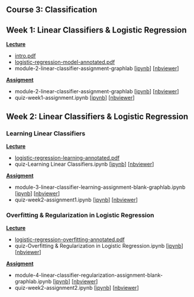 Course 3: Classification
---

## Week 1: Linear Classifiers & Logistic Regression

**[Lecture](./lecture/week1)**
- [intro.pdf](./lecture/week1/intro.pdf)
- [logistic-regression-model-annotated.pdf](./lecture/week1/logistic-regression-model-annotated.pdf)
- module-2-linear-classifier-assignment-graphlab [[ipynb](./lecture/week1/quiz-Learning%20Linear%20Classifiers.ipynb)] [[nbviewer](http://nbviewer.jupyter.org/github/tuanvu216/coursera-university-of-washington/blob/master/machine_learning/3_classification/lecture/week2/quiz-Learning%20Linear%20Classifiers.ipynb)]

**[Assigment](./assignment/week1)**
- module-2-linear-classifier-assignment-graphlab [[ipynb](./assignment/week1/module-2-linear-classifier-assignment-graphlab.ipynb)] [[nbviewer](http://nbviewer.jupyter.org/github/tuanvu216/coursera-university-of-washington/blob/master/machine_learning/3_classification/assigment/week1/module-2-linear-classifier-assignment-graphlab.ipynb)]
- quiz-week1-assignment.ipynb [[ipynb](./assignment/week1/quiz-week1-assignment.ipynb)] [[nbviewer](http://nbviewer.jupyter.org/github/tuanvu216/coursera-university-of-washington/blob/master/machine_learning/3_classification/assigment/week1/quiz-week1-assignment.ipynb)]

## Week 2: Linear Classifiers & Logistic Regression

### Learning Linear Classifiers

**[Lecture](./lecture/week2)**
- [logistic-regression-learning-annotated.pdf](./lecture/week2/logistic-regression-learning-annotated.pdf)
- quiz-Learning Linear Classifiers.ipynb [[ipynb](./lecture/week2/quiz-Learning%20Linear%20Classifiers.ipynb)] [[nbviewer](http://nbviewer.jupyter.org/github/tuanvu216/coursera-university-of-washington/blob/master/machine_learning/3_classification/lecture/week2/quiz-Learning%20Linear%20Classifiers.ipynb)]

**[Assigment](./assignment/week1)**
- module-3-linear-classifier-learning-assignment-blank-graphlab.ipynb [[ipynb](./assignment/week2/module-3-linear-classifier-learning-assignment-blank-graphlab.ipynb)] [[nbviewer](http://nbviewer.jupyter.org/github/tuanvu216/coursera-university-of-washington/blob/master/machine_learning/3_classification/assigment/week2/module-3-linear-classifier-learning-assignment-blank-graphlab.ipynb)]
- quiz-week2-assignment1.ipynb [[ipynb](./assignment/week2/quiz-week2-assignment1.ipynb)] [[nbviewer](http://nbviewer.jupyter.org/github/tuanvu216/coursera-university-of-washington/blob/master/machine_learning/3_classification/assigment/week2/quiz-week2-assignment1.ipynb)]

### Overfitting & Regularization in Logistic Regression

**[Lecture](./lecture/week2)**
- [logistic-regression-overfitting-annotated.pdf](./lecture/week2/logistic-regression-overfitting-annotated.pdf)
- quiz-Overfitting & Regularization in Logistic Regression.ipynb [[ipynb](./lecture/week2/quiz-Overfitting%20%26%20Regularization%20in%20Logistic%20Regression.ipynb)] [[nbviewer](http://nbviewer.jupyter.org/github/tuanvu216/coursera-university-of-washington/blob/master/machine_learning/3_classification/lecture/week2/quiz-Overfitting%20%26%20Regularization%20in%20Logistic%20Regression.ipynb)]

**[Assigment](./assignment/week1)**
- module-4-linear-classifier-regularization-assignment-blank-graphlab.ipynb [[ipynb](./assignment/week2/module-4-linear-classifier-regularization-assignment-blank-graphlab.ipynb)] [[nbviewer](http://nbviewer.jupyter.org/github/tuanvu216/coursera-university-of-washington/blob/master/machine_learning/3_classification/assigment/week2/module-4-linear-classifier-regularization-assignment-blank-graphlab.ipynb)]
- quiz-week2-assignment2.ipynb [[ipynb](./assignment/week2/quiz-week2-assignment2.ipynb)] [[nbviewer](http://nbviewer.jupyter.org/github/tuanvu216/coursera-university-of-washington/blob/master/machine_learning/3_classification/assigment/week2/quiz-week2-assignment2.ipynb)]

